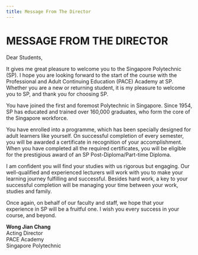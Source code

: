 ```yaml
---
title: Message From The Director
---
```


# MESSAGE FROM THE DIRECTOR

Dear Students,

It gives me great pleasure to welcome you to the Singapore Polytechnic (SP). I hope you are looking 
forward to the start of the course with the Professional and Adult Continuing Education (PACE) 
Academy at SP. Whether you are a new or returning student, it is my pleasure to welcome you to SP, 
and thank you for choosing SP. 

You have joined the first and foremost Polytechnic in Singapore. Since 1954, SP has educated and 
trained over 160,000 graduates, who form the core of the Singapore workforce. 

You have enrolled into a programme, which has been specially designed for adult learners like yourself. 
On successful completion of every semester, you will be awarded a certificate in recognition of your 
accomplishment. When you have completed all the required certificates, you will be eligible for the 
prestigious award of an SP Post-Diploma/Part-time Diploma. 

I am confident you will find your studies with us rigorous but engaging. Our well-qualified and 
experienced lecturers will work with you to make your learning journey fulfilling and successful. Besides 
hard work, a key to your successful completion will be managing your time between your work, studies 
and family. 

Once again, on behalf of our faculty and staff, we hope that your experience in SP will be a fruitful one. 
I wish you every success in your course, and beyond. 


**Wong Jian Chang**  
Acting Director  
PACE Academy  
Singapore Polytechnic
